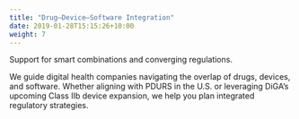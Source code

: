 ```yaml
---
title: "Drug–Device–Software Integration"
date: 2019-01-28T15:15:26+10:00
weight: 7
---
```


Support for smart combinations and converging regulations.

We guide digital health companies navigating the overlap of drugs, devices, and software. Whether aligning with PDURS in the U.S. or leveraging DiGA’s upcoming Class IIb device expansion, we help you plan integrated regulatory strategies.

<!--
With PDURS (prescription drug use-related software), the U.S. is taking the lead in Digital Therapeutics (DTx) adoption, setting benchmarks in regulatory oversight and innovation.

Germany’s DiGA program is pioneering regulated digital health solutions in Europe, offering a structured pathway that balances evidence, safety, and integration into healthcare systems—and is soon expanding to include Class IIb devices, a move that addresses previous limitations in developing smart medications.
-->
